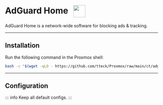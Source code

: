 # AdGuard Home <img src="/adguard-icon.png" width="40" height="40" style="display:inline-block; vertical-align: middle; margin-left:10px;">

AdGuard Home is a network-wide software for blocking ads & tracking.

---

## Installation

Run the following command in the Proxmox shell:
```bash
bash -c "$(wget -qLO - https://github.com/tteck/Proxmox/raw/main/ct/adguard.sh)"
```

---

## Configuration

::: info
Keep all default configs.
:::

